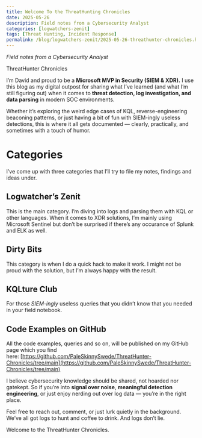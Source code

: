 ```yaml
---
title: Welcome To the ThreatHunting Chronicles
date: 2025-05-26
description: Field notes from a Cybersecurity Analyst
categories: [logwatchers-zenit]
tags: [Threat Hunting, Incident Response]
permalink: /blog/logwatchers-zenit/2025-05-26-threathunter-chronicles.html
---
```


_Field notes from a Cybersecurity Analyst_

ThreatHunter Chronicles

I’m David and proud to be a **Microsoft MVP in Security (SIEM & XDR).** I use this blog as my digital outpost for sharing what I’ve learned (and what I’m still figuring out) when it comes to **threat detection, log investigation, and data parsing** in modern SOC environments.

Whether it’s exploring the weird edge cases of KQL, reverse-engineering beaconing patterns, or just having a bit of fun with SIEM-ingly useless detections, this is where it all gets documented — clearly, practically, and sometimes with a touch of humor.

# Categories

I’ve come up with three categories that I’ll try to file my notes, findings and ideas under.

## Logwatcher’s Zenit

This is the main category. I’m diving into logs and parsing them with KQL or other languages. When it comes to XDR solutions, I’m mainly using Microsoft Sentinel but don’t be surprised if there’s any occurance of Splunk and ELK as well.

## Dirty Bits

This category is when I do a quick hack to make it work. I might not be proud with the solution, but I’m always happy with the result.

## KQLture Club

For those _SIEM-ingly_ useless queries that you didn’t know that you needed in your field notebook.

## Code Examples on GitHub

All the code examples, queries and so on, will be published on my GitHub page which you find here: [https://github.com/PaleSkinnySwede/ThreatHunter-Chronicles/tree/main](https://github.com/PaleSkinnySwede/ThreatHunter-Chronicles/tree/main)

I believe cybersecurity knowledge should be shared, not hoarded nor gatekept. So if you’re into **signal over noise**, **meaningful detection engineering**, or just enjoy nerding out over log data — you’re in the right place.

Feel free to reach out, comment, or just lurk quietly in the background. We’ve all got logs to hunt and coffee to drink. And logs don’t lie.

Welcome to the ThreatHunter Chronicles.
